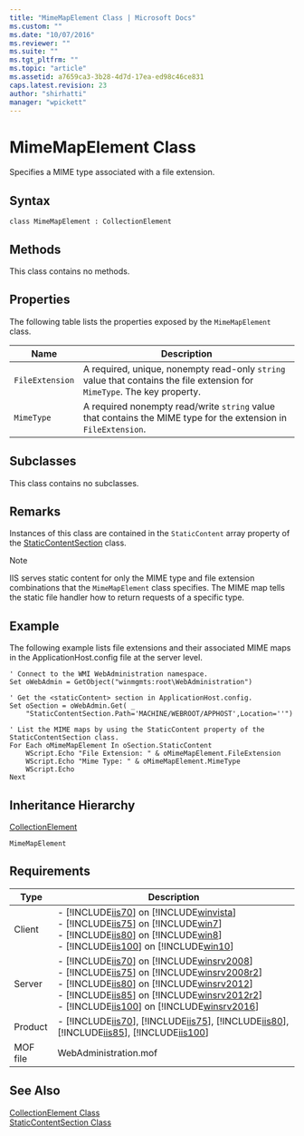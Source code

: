 ```yaml
---
title: "MimeMapElement Class | Microsoft Docs"
ms.custom: ""
ms.date: "10/07/2016"
ms.reviewer: ""
ms.suite: ""
ms.tgt_pltfrm: ""
ms.topic: "article"
ms.assetid: a7659ca3-3b28-4d7d-17ea-ed98c46ce831
caps.latest.revision: 23
author: "shirhatti"
manager: "wpickett"
---
```

# MimeMapElement Class
Specifies a MIME type associated with a file extension.  
  
## Syntax  
  
```vbs  
class MimeMapElement : CollectionElement  
```  
  
## Methods  
 This class contains no methods.  
  
## Properties  
 The following table lists the properties exposed by the `MimeMapElement` class.  
  
|Name|Description|  
|----------|-----------------|  
|`FileExtension`|A required, unique, nonempty read-only `string` value that contains the file extension for `MimeType`. The key property.|  
|`MimeType`|A required nonempty read/write `string` value that contains the MIME type for the extension in `FileExtension`.|  
  
## Subclasses  
 This class contains no subclasses.  
  
## Remarks  
 Instances of this class are contained in the `StaticContent` array property of the [StaticContentSection](../wmi-provider/staticcontentsection-class.md) class.  
  
> [!NOTE]
>  IIS serves static content for only the MIME type and file extension combinations that the `MimeMapElement` class specifies. The MIME map tells the static file handler how to return requests of a specific type.  
  
## Example  
 The following example lists file extensions and their associated MIME maps in the ApplicationHost.config file at the server level.  
  
```  
' Connect to the WMI WebAdministration namespace.  
Set oWebAdmin = GetObject("winmgmts:root\WebAdministration")  
  
' Get the <staticContent> section in ApplicationHost.config.  
Set oSection = oWebAdmin.Get( _  
    "StaticContentSection.Path='MACHINE/WEBROOT/APPHOST',Location=''")  
  
' List the MIME maps by using the StaticContent property of the StaticContentSection class.  
For Each oMimeMapElement In oSection.StaticContent  
    WScript.Echo "File Extension: " & oMimeMapElement.FileExtension  
    WScript.Echo "Mime Type: " & oMimeMapElement.MimeType  
    WScript.Echo  
Next  
```  
  
## Inheritance Hierarchy  
 [CollectionElement](../wmi-provider/collectionelement-class.md)  
  
 `MimeMapElement`  
  
## Requirements  
  
|Type|Description|  
|----------|-----------------|  
|Client|-   [!INCLUDE[iis70](../wmi-provider/includes/iis70-md.md)] on [!INCLUDE[winvista](../wmi-provider/includes/winvista-md.md)]<br />-   [!INCLUDE[iis75](../wmi-provider/includes/iis75-md.md)] on [!INCLUDE[win7](../wmi-provider/includes/win7-md.md)]<br />-   [!INCLUDE[iis80](../wmi-provider/includes/iis80-md.md)] on [!INCLUDE[win8](../wmi-provider/includes/win8-md.md)]<br />-   [!INCLUDE[iis100](../wmi-provider/includes/iis100-md.md)] on [!INCLUDE[win10](../wmi-provider/includes/win10-md.md)]|  
|Server|-   [!INCLUDE[iis70](../wmi-provider/includes/iis70-md.md)] on [!INCLUDE[winsrv2008](../wmi-provider/includes/winsrv2008-md.md)]<br />-   [!INCLUDE[iis75](../wmi-provider/includes/iis75-md.md)] on [!INCLUDE[winsrv2008r2](../wmi-provider/includes/winsrv2008r2-md.md)]<br />-   [!INCLUDE[iis80](../wmi-provider/includes/iis80-md.md)] on [!INCLUDE[winsrv2012](../wmi-provider/includes/winsrv2012-md.md)]<br />-   [!INCLUDE[iis85](../wmi-provider/includes/iis85-md.md)] on [!INCLUDE[winsrv2012r2](../wmi-provider/includes/winsrv2012r2-md.md)]<br />-   [!INCLUDE[iis100](../wmi-provider/includes/iis100-md.md)] on [!INCLUDE[winsrv2016](../wmi-provider/includes/winsrv2016-md.md)]|  
|Product|-   [!INCLUDE[iis70](../wmi-provider/includes/iis70-md.md)], [!INCLUDE[iis75](../wmi-provider/includes/iis75-md.md)], [!INCLUDE[iis80](../wmi-provider/includes/iis80-md.md)], [!INCLUDE[iis85](../wmi-provider/includes/iis85-md.md)], [!INCLUDE[iis100](../wmi-provider/includes/iis100-md.md)]|  
|MOF file|WebAdministration.mof|  
  
## See Also  
 [CollectionElement Class](../wmi-provider/collectionelement-class.md)   
 [StaticContentSection Class](../wmi-provider/staticcontentsection-class.md)